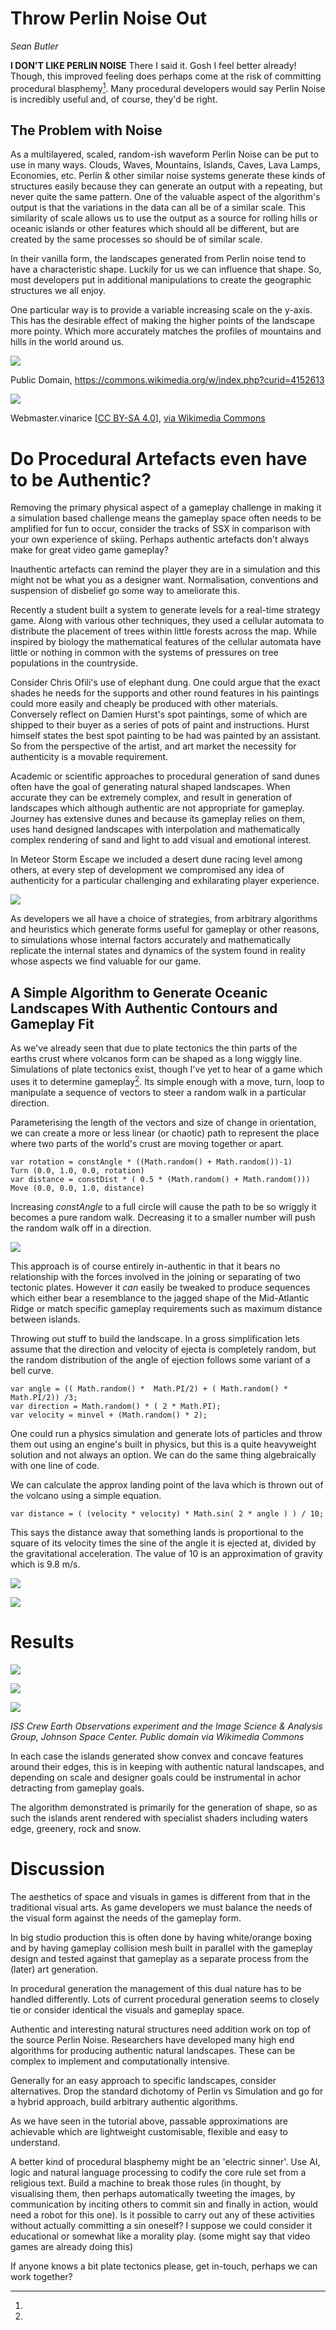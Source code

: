 
# Throw Perlin Noise Out

_Sean Butler_


__I DON'T LIKE PERLIN NOISE__ There I said it. Gosh I feel better already! Though, this improved feeling does perhaps come at the risk of committing procedural blasphemy[^1]. Many procedural developers would say Perlin Noise is incredibly useful and, of course, they'd be right.

## The Problem with Noise

As a multilayered, scaled, random-ish waveform Perlin Noise can be put to use in many ways. Clouds, Waves, Mountains, Islands, Caves, Lava Lamps, Economies, etc. Perlin & other similar noise systems generate these kinds of structures easily because they can generate an output with a repeating, but never quite the same pattern. One of the valuable aspect of the algorithm's output is that the variations in the data can all be of a similar scale. This similarity of scale allows us to use the output as a source for rolling hills or oceanic islands or other features which should all be different, but are created by the same processes so should be of similar scale.


In their vanilla form, the landscapes generated from Perlin noise tend to have a characteristic shape. Luckily for us we can influence that shape. So, most developers put in additional manipulations to create the geographic structures we all enjoy.

One particular way is to provide a variable increasing scale on the y-axis. This has the desirable effect of making the higher points of the landscape more pointy. Which more accurately matches the profiles of mountains and hills in the world around us.


![](./assets/Main_ridge_of_the_cuillin_in_skye_arp.png)


Public Domain, https://commons.wikimedia.org/w/index.php?curid=4152613


![](./assets/Bacin_zari_2015.jpg)

Webmaster.vinarice [<a href="https://creativecommons.org/licenses/by-sa/4.0">CC BY-SA 4.0</a>], <a href="https://commons.wikimedia.org/wiki/File:Bacin_zari_2015.jpg">via Wikimedia Commons</a>

# Do Procedural Artefacts even have to be Authentic?

Removing the primary physical aspect of a gameplay challenge in making it a simulation based challenge means the gameplay space often needs to be amplified for fun to occur, consider the tracks of SSX in comparison with your own experience of skiing. Perhaps authentic artefacts don't always make for great video game gameplay?


Inauthentic artefacts can remind the player they are in a simulation and this might not be what you as a designer want. Normalisation, conventions and suspension of disbelief go some way to ameliorate this.


Recently a student built a system to generate levels for a real-time strategy game. Along with various other techniques, they used a cellular automata to distribute the placement of trees within little forests across the map. While inspired by biology the mathematical features of the cellular automata have little or nothing in common with the systems of pressures on tree populations in the countryside.  


Consider Chris Ofili's use of elephant dung. One could argue that the exact shades he needs for the supports and other round features in his paintings could more easily and cheaply be produced with other materials. Conversely reflect on Damien Hurst's spot paintings, some of which are shipped to their buyer as a series of pots of paint and instructions. Hurst himself states the best spot painting to be had was painted by an assistant. So from the perspective of the artist, and art market the necessity for authenticity is a movable requirement.


Academic or scientific approaches to procedural generation of sand dunes often have the goal of generating natural shaped landscapes. When accurate they can be extremely complex, and result in generation of landscapes which although authentic are not appropriate for gameplay. Journey has extensive dunes and because its gameplay relies on them, uses hand designed landscapes with interpolation and mathematically complex rendering of sand and light to add visual and emotional interest.


In Meteor Storm Escape we included a desert dune racing level among others, at every step of development we compromised any idea of authenticity for a particular challenging and exhilarating player experience.

![](assets/MeteorStorm_Screengrab01_2012_04_10.png)


As developers we all have a choice of strategies, from arbitrary algorithms and heuristics which generate forms useful for gameplay or other reasons, to simulations whose internal factors accurately and mathematically replicate the internal states and dynamics of the system found in reality whose aspects we find valuable for our game.


## A Simple Algorithm to Generate Oceanic Landscapes With Authentic Contours and Gameplay Fit

As we've already seen that due to plate tectonics the thin parts of the earths crust where volcanos form can be shaped as a long wiggly line. Simulations of plate tectonics exist, though I've yet to hear of a game which uses it to determine gameplay[^2]. Its simple enough with a move, turn, loop to manipulate a sequence of vectors to steer a random walk in a particular direction.

Parameterising the length of the vectors and size of change in orientation, we can create a more or less linear (or chaotic) path to represent the place where two parts of the world's crust are moving together or apart.

~~~
var rotation = constAngle * ((Math.random() + Math.random())-1)
Turn (0.0, 1.0, 0.0, rotation)
var distance = constDist * ( 0.5 * (Math.random() + Math.random()))
Move (0.0, 0.0, 1.0, distance)
~~~

Increasing _constAngle_ to a full circle will cause the path to be so wriggly it becomes a pure random walk. Decreasing it to a smaller number will push the random walk off in a direction.

![](./assets/IMG_4253.JPG)

This approach is of course entirely in-authentic in that it bears no relationship with the forces involved in the joining or separating of two tectonic plates. However it _can_ easily be tweaked to produce sequences which either bear a resemblance to the jagged shape of the Mid-Atlantic Ridge or match specific gameplay requirements such as maximum distance between islands.


Throwing out stuff to build the landscape. In a gross simplification lets assume that the direction and velocity of ejecta is completely random, but the random distribution of the angle of ejection follows some variant of a bell curve.

~~~
var angle = (( Math.random() *  Math.PI/2) + ( Math.random() *  Math.PI/2)) /3;
var direction = Math.random() * ( 2 * Math.PI);
var velocity = minvel + (Math.random() * 2);
~~~

One could run a physics simulation and generate lots of particles and throw them out using an engine's built in physics, but this is a quite heavyweight solution and not always an option. We can do the same thing algebraically with one line of code.

We can calculate the approx landing point of the lava which is thrown out of the volcano using a simple equation.

~~~
var distance = ( (velocity * velocity) * Math.sin( 2 * angle ) ) / 10;
~~~

This says the distance away that something lands is proportional to the square of its velocity times the sine of the angle it is ejected at, divided by the gravitational acceleration. The value of 10 is an approximation of gravity which is 9.8 m/s.







![](./assets/IMG_4254.JPG)


![](./assets/IMG_4255.JPG)


# Results

![](assets/island1c.png)

![](assets/Untitled.png)


![](./assets/MtCleveland_ISS013-E-24184.jpg)

_ISS Crew Earth Observations experiment and the Image Science &amp; Analysis Group, Johnson Space Center. Public domain via Wikimedia Commons_

In each case the islands generated show convex and concave features around their edges, this is in keeping with authentic natural landscapes, and depending on scale and designer goals could be instrumental in achor detracting from gameplay goals.

The algorithm demonstrated is primarily for the generation of shape, so as such the islands arent rendered with specialist shaders including waters edge, greenery, rock and snow.


# Discussion

The aesthetics of space and visuals in games is different from that in the traditional visual arts. As game developers we must balance the needs of the visual form against the needs of the gameplay form.

In big studio production this is often done by having white/orange boxing and by having gameplay collision mesh built in parallel with the gameplay design and tested against that gameplay as a separate process from the (later) art generation.

In procedural generation the management of this dual nature has to be handled differently. Lots of current procedural generation seems to closely tie or consider identical the visuals and gameplay space.

Authentic and interesting natural structures need addition work on top of the source Perlin Noise. Researchers have developed many high end algorithms for producing authentic natural landscapes. These can be complex to implement and computationally intensive.

Generally for an easy approach to specific landscapes, consider alternatives. Drop the standard dichotomy of Perlin vs Simulation and go for a hybrid approach, build arbitrary authentic algorithms.

As we have seen in the tutorial above, passable approximations are achievable which are lightweight customisable, flexible and easy to understand.





[^1]:  
A better kind of procedural blasphemy might be an 'electric sinner'. Use AI, logic and natural language processing to codify the core rule set from a religious text. Build a machine to break those rules (in thought, by visualising them, then perhaps automatically tweeting the images, by communication by inciting others to commit sin and finally in action, would need a robot for this one). Is it possible to carry out any of these activities without actually committing a sin oneself? I suppose we could consider it educational or somewhat like a morality play. (some might say that video games are already doing this)

[^2]:
If anyone knows a bit plate tectonics please, get in-touch, perhaps we can work together?
